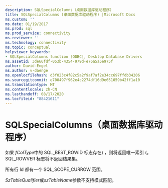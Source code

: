 ```yaml
---
description: SQLSpecialColumns（桌面数据库驱动程序）
title: SQLSpecialColumns (桌面数据库驱动程序) |Microsoft Docs
ms.custom: ''
ms.date: 01/19/2017
ms.prod: sql
ms.prod_service: connectivity
ms.reviewer: ''
ms.technology: connectivity
ms.topic: conceptual
helpviewer_keywords:
- SQLSpecialColumns function [ODBC], Desktop Database Drivers
ms.assetid: 3de66fdf-053b-4354-979d-e76a5a5e975f
author: David-Engel
ms.author: v-daenge
ms.openlocfilehash: d3f023c4f82c5a2f9af7af2e34cc697ffdb34206
ms.sourcegitcommit: e700497f962e4c2274df16d9e651059b42ff1a10
ms.translationtype: MT
ms.contentlocale: zh-CN
ms.lasthandoff: 08/17/2020
ms.locfileid: "88421611"
---
```

# <a name="sqlspecialcolumns-desktop-database-drivers"></a>SQLSpecialColumns（桌面数据库驱动程序）
如果 *fColType*中的 SQL_BEST_ROWID 标志存在) ，则将返回唯一索引 (。 SQL_ROWVER 标志将不返回结果集。  
  
 所有行 Id 都有一个 SQL_SCOPE_CURROW 范围。  
  
 *SzTableQualifier*或*szTableName*参数不支持模式匹配。
